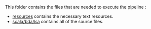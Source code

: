 This folder contains the files that are needed to execute the pipeline :

- [resources](resources) contains the necessary text resources.
- [scala/bda/lsa](scala/bda/lsa) contains all of the source files.